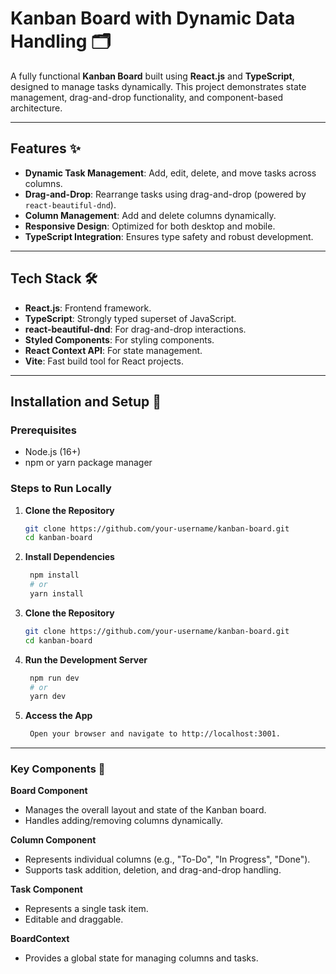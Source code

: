 # Kanban Board with Dynamic Data Handling 🗂️

A fully functional **Kanban Board** built using **React.js** and **TypeScript**, designed to manage tasks dynamically. This project demonstrates state management, drag-and-drop functionality, and component-based architecture.

---

## Features ✨

- **Dynamic Task Management**: Add, edit, delete, and move tasks across columns.
- **Drag-and-Drop**: Rearrange tasks using drag-and-drop (powered by `react-beautiful-dnd`).
- **Column Management**: Add and delete columns dynamically.
- **Responsive Design**: Optimized for both desktop and mobile.
- **TypeScript Integration**: Ensures type safety and robust development.

---

## Tech Stack 🛠️

- **React.js**: Frontend framework.
- **TypeScript**: Strongly typed superset of JavaScript.
- **react-beautiful-dnd**: For drag-and-drop interactions.
- **Styled Components**: For styling components.
- **React Context API**: For state management.
- **Vite**: Fast build tool for React projects.

---

## Installation and Setup 🚀

### Prerequisites
- Node.js (16+)
- npm or yarn package manager

### Steps to Run Locally
1. **Clone the Repository**  
   ```bash
   git clone https://github.com/your-username/kanban-board.git
   cd kanban-board

2. **Install Dependencies**  
   ```bash
    npm install
    # or
    yarn install

3. **Clone the Repository**  
   ```bash
   git clone https://github.com/your-username/kanban-board.git
   cd kanban-board

4. **Run the Development Server**  
   ```bash
    npm run dev
    # or
    yarn dev

5. **Access the App**  
   ```bash
    Open your browser and navigate to http://localhost:3001.

---

### Key Components 🧩
**Board Component**
- Manages the overall layout and state of the Kanban board.
- Handles adding/removing columns dynamically.

**Column Component**
- Represents individual columns (e.g., "To-Do", "In Progress", "Done").
- Supports task addition, deletion, and drag-and-drop handling.

**Task Component**
- Represents a single task item.
- Editable and draggable.

**BoardContext**
- Provides a global state for managing columns and tasks.
